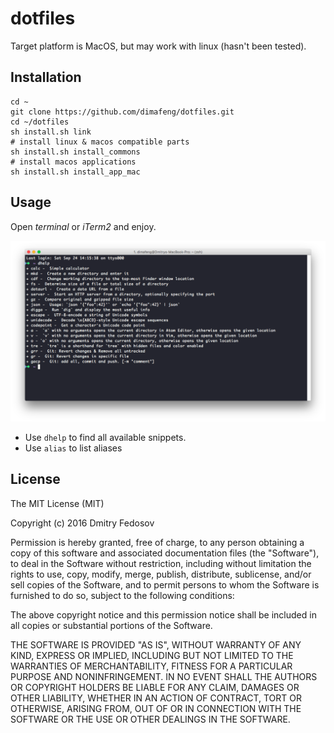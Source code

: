 # dotfiles

Target platform is MacOS, but may work with linux (hasn't been tested).

## Installation

```
cd ~
git clone https://github.com/dimafeng/dotfiles.git
cd ~/dotfiles
sh install.sh link
# install linux & macos compatible parts
sh install.sh install_commons
# install macos applications
sh install.sh install_app_mac
```

## Usage

Open *terminal* or *iTerm2* and enjoy.

![preview](preview.png)

* Use `dhelp` to find all available snippets.
* Use `alias` to list aliases

## License

The MIT License (MIT)

Copyright (c) 2016 Dmitry Fedosov

Permission is hereby granted, free of charge, to any person obtaining a copy of this software and associated
documentation files (the "Software"), to deal in the Software without restriction, including without limitation the
rights to use, copy, modify, merge, publish, distribute, sublicense, and/or sell copies of the Software, and to permit
persons to whom the Software is furnished to do so, subject to the following conditions:

The above copyright notice and this permission notice shall be included in all copies or substantial portions of the
Software.

THE SOFTWARE IS PROVIDED "AS IS", WITHOUT WARRANTY OF ANY KIND, EXPRESS OR IMPLIED, INCLUDING BUT NOT LIMITED TO THE
WARRANTIES OF MERCHANTABILITY, FITNESS FOR A PARTICULAR PURPOSE AND NONINFRINGEMENT. IN NO EVENT SHALL THE AUTHORS OR
COPYRIGHT HOLDERS BE LIABLE FOR ANY CLAIM, DAMAGES OR OTHER LIABILITY, WHETHER IN AN ACTION OF CONTRACT, TORT OR
OTHERWISE, ARISING FROM, OUT OF OR IN CONNECTION WITH THE SOFTWARE OR THE USE OR OTHER DEALINGS IN THE SOFTWARE.
